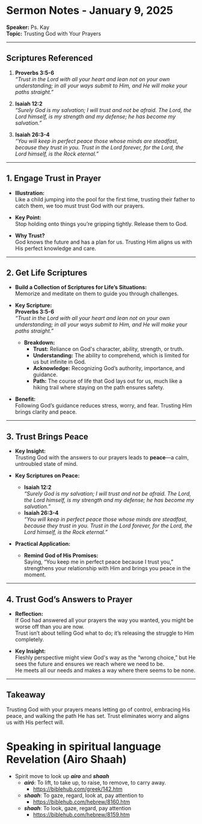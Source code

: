 # Sermon Notes - January 9, 2025   
**Speaker:** Ps. Kay  
**Topic:** Trusting God with Your Prayers  

---

## Scriptures Referenced
1. **Proverbs 3:5-6**  
   *“Trust in the Lord with all your heart and lean not on your own understanding; in all your ways submit to Him, and He will make your paths straight.”*  

2. **Isaiah 12:2**  
   *“Surely God is my salvation; I will trust and not be afraid. The Lord, the Lord himself, is my strength and my defense; he has become my salvation.”*  

3. **Isaiah 26:3-4**  
   *“You will keep in perfect peace those whose minds are steadfast, because they trust in you. Trust in the Lord forever, for the Lord, the Lord himself, is the Rock eternal.”*  

---

## 1. Engage Trust in Prayer
- **Illustration:**  
  Like a child jumping into the pool for the first time, trusting their father to catch them, we too must trust God with our prayers.  

- **Key Point:**  
  Stop holding onto things you’re gripping tightly. Release them to God.  

- **Why Trust?**  
  God knows the future and has a plan for us. Trusting Him aligns us with His perfect knowledge and care.  

---

## 2. Get Life Scriptures
- **Build a Collection of Scriptures for Life’s Situations:**  
  Memorize and meditate on them to guide you through challenges.  

- **Key Scripture:**  
  **Proverbs 3:5-6**  
  *“Trust in the Lord with all your heart and lean not on your own understanding; in all your ways submit to Him, and He will make your paths straight.”*  

  - **Breakdown:**  
    - **Trust:** Reliance on God's character, ability, strength, or truth.  
    - **Understanding:** The ability to comprehend, which is limited for us but infinite in God.  
    - **Acknowledge:** Recognizing God’s authority, importance, and guidance.  
    - **Path:** The course of life that God lays out for us, much like a hiking trail where staying on the path ensures safety.  

- **Benefit:**  
  Following God’s guidance reduces stress, worry, and fear. Trusting Him brings clarity and peace.  

---

## 3. Trust Brings Peace
- **Key Insight:**  
  Trusting God with the answers to our prayers leads to **peace**—a calm, untroubled state of mind.  

- **Key Scriptures on Peace:**  
  - **Isaiah 12:2**  
    *“Surely God is my salvation; I will trust and not be afraid. The Lord, the Lord himself, is my strength and my defense; he has become my salvation.”*  
  - **Isaiah 26:3-4**  
    *“You will keep in perfect peace those whose minds are steadfast, because they trust in you. Trust in the Lord forever, for the Lord, the Lord himself, is the Rock eternal.”*  

- **Practical Application:**  
  - **Remind God of His Promises:**  
    Saying, “You keep me in perfect peace because I trust you,” strengthens your relationship with Him and brings you peace in the moment.  

---

## 4. Trust God’s Answers to Prayer
- **Reflection:**  
  If God had answered all your prayers the way you wanted, you might be worse off than you are now.  
  Trust isn’t about telling God what to do; it’s releasing the struggle to Him completely.  

- **Key Insight:**  
  Fleshly perspective might view God's way as the “wrong choice,” but He sees the future and ensures we reach where we need to be.  
  He meets all our needs and makes a way where there seems to be none.  

---

## Takeaway
Trusting God with your prayers means letting go of control, embracing His peace, and walking the path He has set. Trust eliminates worry and aligns us with His perfect will.

# Speaking in spiritual language Revelation (Airo Shaah)
- Spirit move to look up ***airo*** and ***shaah***
  - ***airó***: To lift, to take up, to raise, to remove, to carry away.
    - https://biblehub.com/greek/142.htm
  - ***shaah***: To gaze, regard, look at, pay attention to
    - https://biblehub.com/hebrew/8160.htm
  - ***shaah***: To look, gaze, regard, pay attention
    - https://biblehub.com/hebrew/8159.htm

